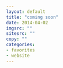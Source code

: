 ```yaml
---
layout: default
title: "coming soon"
date: 2014-04-02
imgsrc: ""
sitesrc: ""
copy: ""
categories:
- favorites
- website
---
```


    
    
    

    
    